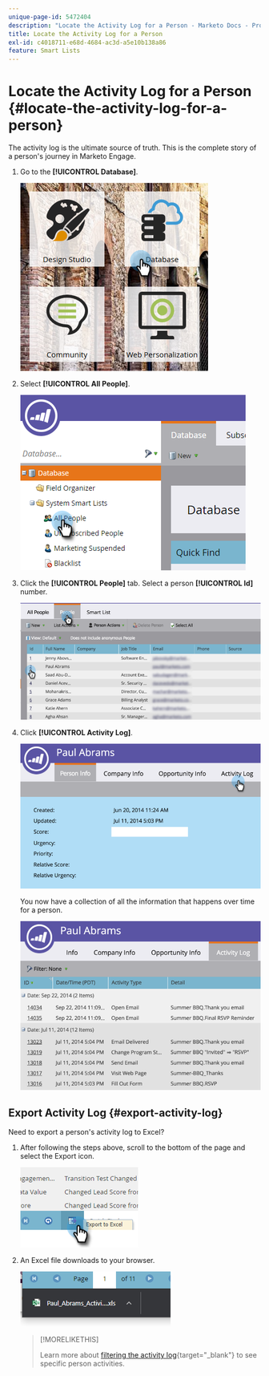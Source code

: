 ```yaml
---
unique-page-id: 5472404
description: "Locate the Activity Log for a Person - Marketo Docs - Product Documentation"
title: Locate the Activity Log for a Person
exl-id: c4018711-e68d-4684-ac3d-a5e10b138a86
feature: Smart Lists
---
```

# Locate the Activity Log for a Person {#locate-the-activity-log-for-a-person}

The activity log is the ultimate source of truth. This is the complete story of a person's journey in Marketo Engage.

1. Go to the **[!UICONTROL Database]**.

   ![](assets/locate-the-activity-log-for-a-person-1.png)

1. Select **[!UICONTROL All People]**.

   ![](assets/locate-the-activity-log-for-a-person-2.png)

1. Click the **[!UICONTROL People]** tab. Select a person **[!UICONTROL Id]** number.

   ![](assets/locate-the-activity-log-for-a-person-3.png)

1. Click **[!UICONTROL Activity Log]**.

   ![](assets/locate-the-activity-log-for-a-person-4.png)

   You now have a collection of all the information that happens over time for a person.

   ![](assets/locate-the-activity-log-for-a-person-5.png)

## Export Activity Log {#export-activity-log}

Need to export a person's activity log to Excel?

1. After following the steps above, scroll to the bottom of the page and select the Export icon.

   ![](assets/locate-the-activity-log-for-a-person-6.png)

1. An Excel file downloads to your browser.

   ![](assets/locate-the-activity-log-for-a-person-7.png)

   >[!MORELIKETHIS]
   >
   >Learn more about [filtering the activity log](/help/marketo/product-docs/core-marketo-concepts/smart-lists-and-static-lists/managing-people-in-smart-lists/filter-activity-types-in-the-activity-log-of-a-person.md){target="_blank"} to see specific person activities.
